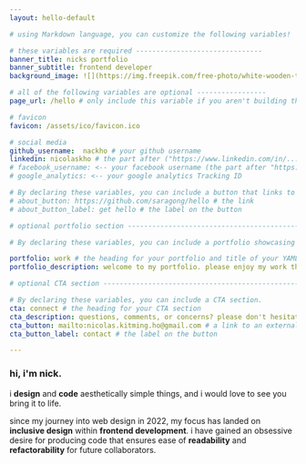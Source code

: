 ```yaml
---
layout: hello-default

# using Markdown language, you can customize the following variables!

# these variables are required -------------------------------
banner_title: nicks portfolio
banner_subtitle: frontend developer
background_image: ![](https://img.freepik.com/free-photo/white-wooden-texture-flooring-background_53876-63634.jpg?w%3D996%26t%3Dst%3D1669608906~exp%3D1669609506~hmac%3Ddd7cf29a399b425fe0c09da8a2697fba0f2cc542f598e7c016c056a9cd2b6498)

# all of the following variables are optional -----------------
page_url: /hello # only include this variable if you aren't building the page to your primary domain 

# favicon
favicon: /assets/ico/favicon.ico

# social media
github_username:  nackho # your github username
linkedin: nicolaskho # the part after ("https://www.linkedin.com/in/...")
# facebook_username: <-- your facebook username (the part after "https://www.facebook.com/...")
# google_analytics: <-- your google analytics Tracking ID

# By declaring these variables, you can include a button that links to an external website or to media.
# about_button: https://github.com/saragong/hello # the link
# about_button_label: get hello # the label on the button

# optional portfolio section ------------------------------------------

# By declaring these variables, you can include a portfolio showcasing your work and organize your portfolio's items into a custom layout, all without adding any CSS. In addition, you must 1) create an HTML file in the_includes folder for each project with the text you'd like to display, and 2) create a YAML file in the _data folder describing the order in which each project should be shown and categorized. See `/includes/example.html` and `/_data/work.yml` for examples.

portfolio: work # the heading for your portfolio and title of your YAML file
portfolio_description: welcome to my portfolio. please enjoy my work thus far # a description to be desplayed below the heading and above the content

# optional CTA section --------------------------------------------------

# By declaring these variables, you can include a CTA section.
cta: connect # the heading for your CTA section
cta_description: questions, comments, or concerns? please don't hesitate to reach out. # a description to be desplayed below the heading and above the content
cta_button: mailto:nicolas.kitming.ho@gmail.com # a link to an external website or to media
cta_button_label: contact # the label on the button

---			
```

[//]: # (write a bit about yourself here)
### hi, i'm **nick**.
  
i **design** and **code** aesthetically simple things, and i would love to see you bring it to life.
  

since my journey into web design in 2022, my focus has landed on **inclusive design** within **frontend development**. i have gained an obsessive desire for producing code that ensures ease of **readability** and **refactorability** for future collaborators.